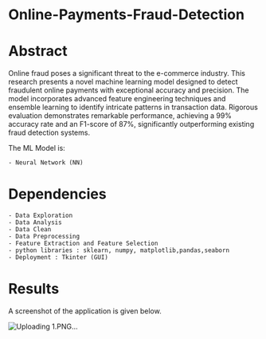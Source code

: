 # Online-Payments-Fraud-Detection
# Abstract
Online fraud poses a significant threat to the e-commerce industry. This research presents a novel machine learning model designed to detect fraudulent online payments with exceptional accuracy and precision. The model incorporates advanced feature engineering techniques and ensemble learning to identify intricate patterns in transaction data. Rigorous evaluation demonstrates remarkable performance, achieving a 99% accuracy rate and an F1-score of 87%, significantly outperforming existing fraud detection systems.

The ML Model is:

    - Neural Network (NN)

# Dependencies
    - Data Exploration
    - Data Analysis
    - Data Clean
    - Data Preprocessing 
    - Feature Extraction and Feature Selection
    - python libraries : sklearn, numpy, matplotlib,pandas,seaborn
    - Deployment : Tkinter (GUI)

# Results
A screenshot of the application is given below.

![Uploading 1.PNG…]()




